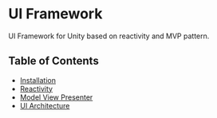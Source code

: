 # UI Framework
UI Framework for Unity based on reactivity and MVP pattern.

## Table of Contents

- [Installation](#getting-started)
- [Reactivity](#reactivity)
- [Model View Presenter](#model-view-presenter)
- [UI Architecture](#ui-architecture)
